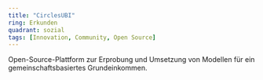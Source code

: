 ```yaml
---
title: "CirclesUBI"
ring: Erkunden
quadrant: sozial
tags: [Innovation, Community, Open Source]
---
```


Open-Source-Plattform zur Erprobung und Umsetzung von Modellen für ein gemeinschaftsbasiertes Grundeinkommen.
